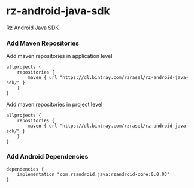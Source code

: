 # rz-android-java-sdk
Rz Android Java SDK


### Add Maven Repositories

Add maven repositories in application level

```mavenRepositoriesAppProject
allprojects {
    repositories {
        maven { url "https://dl.bintray.com/rzrasel/rz-android-java-sdk/" }
    }
}
```

Add maven repositories in project level

```mavenRepositoriesAppProject
allprojects {
    repositories {
        maven { url "https://dl.bintray.com/rzrasel/rz-android-java-sdk/" }
    }
}
```

### Add Android Dependencies

```android_dependencies
dependencies {
    implementation "com.rzandroid.java:rzandroid-core:0.0.03"
}
```
